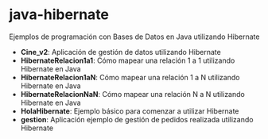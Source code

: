 java-hibernate
==============

Ejemplos de programación con Bases de Datos en Java utilizando Hibernate

- **Cine_v2**: Aplicación de gestión de datos utilizando Hibernate
- **HibernateRelacion1a1**: Cómo mapear una relación 1 a 1 utilizando Hibernate en Java
- **HibernateRelacion1aN**: Cómo mapear una relación 1 a N utilizando Hibernate en Java
- **HibernateRelacionNaN**: Cómo mapear una relación N a N utilizando Hibernate en Java
- **HolaHibernate**: Ejemplo básico para comenzar a utilizar Hibernate
- **gestion**: Aplicación ejemplo de gestión de pedidos realizada utilizando Hibernate
